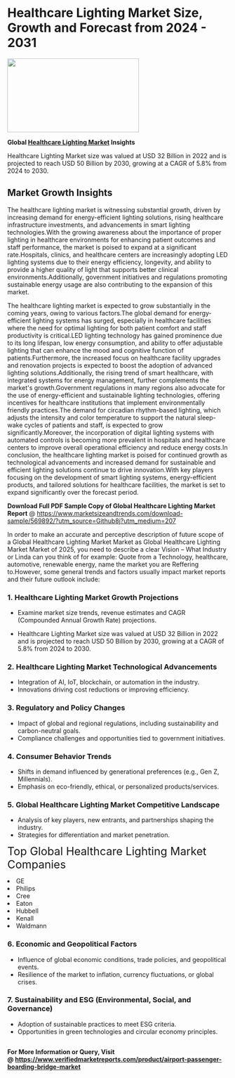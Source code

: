 <H1>Healthcare Lighting Market Size, Growth and Forecast from 2024 - 2031</H1><img class="aligncenter size-medium wp-image-584254" src="https://thirdeyenews.in/wp-content/uploads/2024/09/Global-Market-Research-300x168.jpeg" alt="" width="300" height="168" /><p><strong>Global&nbsp;<a href="https://www.marketsizeandtrends.com/download-sample/569892/?utm_source=Github8j?utm_medium=207">Healthcare Lighting Market</a> Insights</strong></p><p>Healthcare Lighting Market size was valued at USD 32 Billion in 2022 and is projected to reach USD 50 Billion by 2030, growing at a CAGR of 5.8% from 2024 to 2030.</p><p><h2>Market Growth Insights</h2> <p>The healthcare lighting market is witnessing substantial growth, driven by increasing demand for energy-efficient lighting solutions, rising healthcare infrastructure investments, and advancements in smart lighting technologies.With the growing awareness about the importance of proper lighting in healthcare environments for enhancing patient outcomes and staff performance, the market is poised to expand at a significant rate.Hospitals, clinics, and healthcare centers are increasingly adopting LED lighting systems due to their energy efficiency, longevity, and ability to provide a higher quality of light that supports better clinical environments.Additionally, government initiatives and regulations promoting sustainable energy usage are also contributing to the expansion of this market.</p> <p>The healthcare lighting market is expected to grow substantially in the coming years, owing to various factors.The global demand for energy-efficient lighting systems has surged, especially in healthcare facilities where the need for optimal lighting for both patient comfort and staff productivity is critical.LED lighting technology has gained prominence due to its long lifespan, low energy consumption, and ability to offer adjustable lighting that can enhance the mood and cognitive function of patients.Furthermore, the increased focus on healthcare facility upgrades and renovation projects is expected to boost the adoption of advanced lighting solutions.Additionally, the rising trend of smart healthcare, with integrated systems for energy management, further complements the market's growth.Government regulations in many regions also advocate for the use of energy-efficient and sustainable lighting technologies, offering incentives for healthcare institutions that implement environmentally friendly practices.The demand for circadian rhythm-based lighting, which adjusts the intensity and color temperature to support the natural sleep-wake cycles of patients and staff, is expected to grow significantly.Moreover, the incorporation of digital lighting systems with automated controls is becoming more prevalent in hospitals and healthcare centers to improve overall operational efficiency and reduce energy costs.In conclusion, the healthcare lighting market is poised for continued growth as technological advancements and increased demand for sustainable and efficient lighting solutions continue to drive innovation.With key players focusing on the development of smart lighting systems, energy-efficient products, and tailored solutions for healthcare facilities, the market is set to expand significantly over the forecast period.<p><span class=""><strong>Download Full PDF Sample Copy of Global Healthcare Lighting Market Report</strong> @ <a href="https://www.marketsizeandtrends.com/download-sample/569892/?utm_source=Github8j?utm_medium=207" target="_blank">https://www.marketsizeandtrends.com/download-sample/569892/?utm_source=Github8j?utm_medium=207</a></span></p><p>In order to make an accurate and perceptive description of future scope of a Global&nbsp;Healthcare Lighting Market Market as Global&nbsp;Healthcare Lighting Market Market of 2025, you need to describe a clear Vision &ndash; What Industry or Linda can you think of for example: Quote from a Technology, healthcare, automotive, renewable energy, name the market you are Reffering to.However, some general trends and factors usually impact market reports and their future outlook include:</p><h3>1.&nbsp;<strong>Healthcare Lighting Market Growth Projections</strong></h3><ul><li>Examine market size trends, revenue estimates and CAGR (Compounded Annual Growth Rate) projections.</li><li><p>Healthcare Lighting Market size was valued at USD 32 Billion in 2022 and is projected to reach USD 50 Billion by 2030, growing at a CAGR of 5.8% from 2024 to 2030.</p></li></ul><h3>2.&nbsp;<strong>Healthcare Lighting Market Technological Advancements</strong></h3><ul><li>Integration of AI, IoT, blockchain, or automation in the industry.</li><li>Innovations driving cost reductions or improving efficiency.</li></ul><h3>3.&nbsp;<strong>Regulatory and Policy Changes</strong></h3><ul><li>Impact of global and regional regulations, including sustainability and carbon-neutral goals.</li><li>Compliance challenges and opportunities tied to government initiatives.</li></ul><h3>4.&nbsp;<strong>Consumer Behavior Trends</strong></h3><ul><li>Shifts in demand influenced by generational preferences (e.g., Gen Z, Millennials).</li><li>Emphasis on eco-friendly, ethical, or personalized products/services.</li></ul><h3>5.&nbsp;<strong>Global Healthcare Lighting Market Competitive Landscape</strong></h3><ul><li>Analysis of key players, new entrants, and partnerships shaping the industry.</li><li>Strategies for differentiation and market penetration.</li></ul><p data-pm-slice="1 1 []"><span style="color: inherit; font-family: inherit; font-size: 25px;">Top Global Healthcare Lighting Market Companies</span></p><div class="" data-test-id=""><p><li>GE</li><li> Philips</li><li> Cree</li><li> Eaton</li><li> Hubbell</li><li> Kenall</li><li> Waldmann</li></p></div><h3>6.&nbsp;<strong>Economic and Geopolitical Factors</strong></h3><ul><li>Influence of global economic conditions, trade policies, and geopolitical events.</li><li>Resilience of the market to inflation, currency fluctuations, or global crises.</li></ul><h3>7.&nbsp;<strong>Sustainability and ESG (Environmental, Social, and Governance)</strong></h3><ul><li>Adoption of sustainable practices to meet ESG criteria.</li><li>Opportunities in green technologies and circular economy principles.</li></ul><h2><strong style="font-size: 14px;">For More Information or Query, Visit @&nbsp;</strong><a style="background-color: #ffffff; font-size: 14px;" href="https://www.marketsizeandtrends.com/report/healthcare-lighting-market/" target="_blank">https://www.verifiedmarketreports.com/product/airport-passenger-boarding-bridge-market</a></h2>